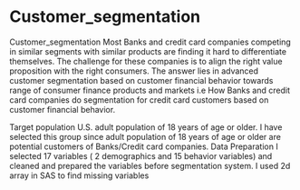 # Customer_segmentation
Customer_segmentation
Most Banks and credit card companies competing in similar segments with similar products are finding it hard to differentiate themselves. The challenge for these companies is to align the right value proposition with the right consumers. The answer lies in advanced customer segmentation based on customer financial behavior towards range of consumer finance products and markets i.e How Banks and credit card companies do segmentation for credit card customers based on customer financial behavior.

Target population
U.S. adult population of 18 years of age or older. I have selected this group since adult population of 18 years of age or older are potential customers of Banks/Credit card companies.
Data Preparation
I selected 17 variables ( 2 demographics and 15 behavior variables) and cleaned and prepared the variables before segmentation system. I used 2d array in SAS to find missing variables
